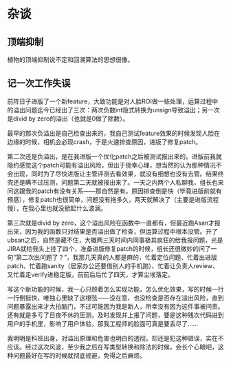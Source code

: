 # 杂谈

## 顶端抑制

植物的顶端抑制说不定和回溯算法的思想很像。

## 记一次工作失误

前阵日子进版了一个新feature，大致功能是对人脸ROI做一些处理，运算过程中的溢出问题迄今已经出了三次：两次负数int隐式转换为unsign导致溢出；另一次是divid by zero的溢出（也就是0做了除数）。

最早的那次负溢出是自己检查出来的，我自己测试feature效果的时候发现人脸在边缘的时候，相机会必现crash，于是火速排查原因，进版了修复patch。

第二次还是负溢出，是在我进版一个优化patch之后被测试报出来的。进版前我就隐约感觉这个patch可能有溢出风险，但出于侥幸心理，想当然的认为那种情况不会出现，同时为了尽快进版让主管评测去看效果，就没有细想也没有去管。结果终究还是瞒不过压测，问题第二天就被报出来了。一天之内两个人私聊我，组长也来问这跟我的patch有没有关系——那自然是有。原因排查倒是快（毕竟进版前就有预感），修复patch也很简单，问题没有拖多久，两天就解决了（主要是进版流程慢），在我心里也就没掀起什么波澜。

第三次就是divid by zero，这个溢出风险在函数中一直都有，但最近跑Asan才报出来，因为我的函数只对结果是否溢出做了检查，但运算过程中根本没管。开了ubsan之后，自然是藏不住，大概两三天时间内同事极其疯狂的给我报问题，光是JIRA就给我头上挂了四个，准备进版修复patch的时候，组长还很微妙的问了一句“第二次出问题了？”，我那几天真的人都是麻的，忙着定位问题、忙着出进版patch、忙着跑sanity（居家办公还要借别人的手机跑）、忙着让负责人review、又忙着走verify进稳定版，前前后后忙了四天，才算尘埃落定。

写这个新功能的时候，我一心只顾着怎么实现功能，怎么优化效果，写的时候一行一行倒挺快，唯独心里缺了这根弦——没在意、也没检查是否存在溢出风险，直到问题暴露出来才大拍脑门，不过可能因为我是新人，所幸没有因为这件事被问责。还有就是多亏了日夜不休的压测，及时发现并上报了问题，要是这种残次代码进到用户的手机里，影响了用户体验，那我工程师的脸面可真是要丢尽了……

我明明是科班出身，对溢出原理和危害也明白的透彻，却还是犯这种错误，实在不应该。经过这次风波，至少我之后在写类型转换和除法的时候，会长个心眼吧，这种问题最好在写的时候就彻底规避，免得之后麻烦。
